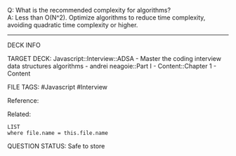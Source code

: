 Q: What is the recommended complexity for algorithms?  
A: Less than O(N^2). Optimize algorithms to reduce time complexity, avoiding quadratic time complexity or higher.
<!--ID: 1693659899716-->

---

DECK INFO

TARGET DECK: Javascript::Interview::ADSA - Master the coding interview data structures algorithms - andrei neagoie::Part I - Content::Chapter 1 - Content

FILE TAGS: #Javascript #Interview

Reference:

Related:

```dataview
LIST
where file.name = this.file.name
```


QUESTION STATUS: Safe to store